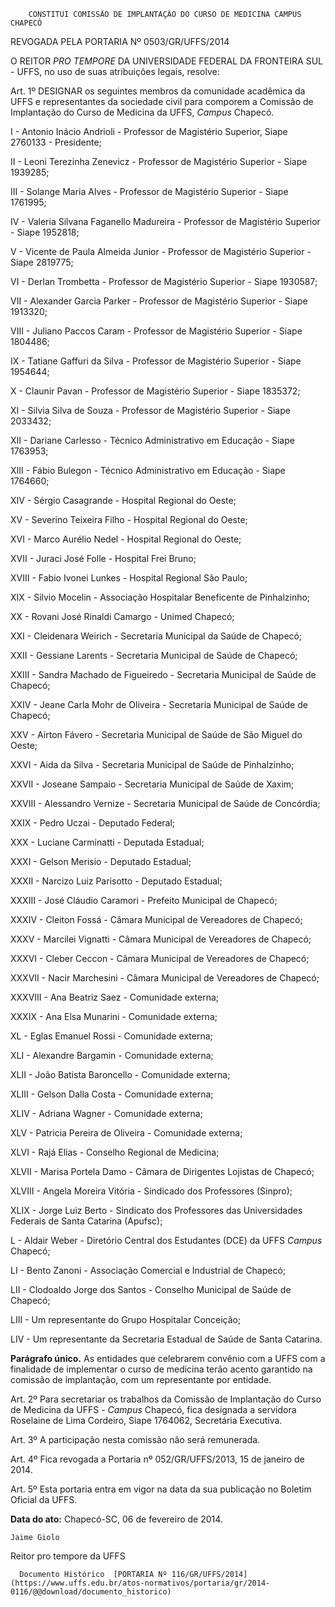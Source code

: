         CONSTITUI COMISSÃO DE IMPLANTAÇÃO DO CURSO DE MEDICINA CAMPUS CHAPECÓ  

REVOGADA PELA PORTARIA Nº 0503/GR/UFFS/2014

 O REITOR *PRO TEMPORE* DA UNIVERSIDADE FEDERAL DA FRONTEIRA SUL - UFFS, no uso de suas atribuições legais, resolve:

 Art. 1º DESIGNAR os seguintes membros da comunidade acadêmica da UFFS e representantes da sociedade civil para comporem a Comissão de Implantação do Curso de Medicina da UFFS, *Campus* Chapecó.

 I - Antonio Inácio Andrioli - Professor de Magistério Superior, Siape 2760133 - Presidente;

 II - Leoni Terezinha Zenevicz - Professor de Magistério Superior - Siape 1939285;

 III - Solange Maria Alves - Professor de Magistério Superior - Siape 1761995;

 IV - Valeria Silvana Faganello Madureira - Professor de Magistério Superior - Siape 1952818;

 V - Vicente de Paula Almeida Junior - Professor de Magistério Superior - Siape 2819775;

 VI - Derlan Trombetta - Professor de Magistério Superior - Siape 1930587;

 VII - Alexander Garcia Parker - Professor de Magistério Superior - Siape 1913320;

 VIII - Juliano Paccos Caram - Professor de Magistério Superior - Siape 1804486;

 IX - Tatiane Gaffuri da Silva - Professor de Magistério Superior - Siape 1954644;

 X - Claunir Pavan - Professor de Magistério Superior - Siape 1835372;

 XI - Silvia Silva de Souza - Professor de Magistério Superior - Siape 2033432;

 XII - Dariane Carlesso - Técnico Administrativo em Educação - Siape 1763953;

 XIII - Fábio Bulegon - Técnico Administrativo em Educação - Siape 1764660;

 XIV - Sérgio Casagrande - Hospital Regional do Oeste;

 XV - Severino Teixeira Filho - Hospital Regional do Oeste;

 XVI - Marco Aurélio Nedel - Hospital Regional do Oeste;

 XVII - Juraci José Folle - Hospital Frei Bruno;

 XVIII - Fabio Ivonei Lunkes - Hospital Regional São Paulo;

 XIX - Silvio Mocelin - Associação Hospitalar Beneficente de Pinhalzinho;

 XX - Rovani José Rinaldi Camargo - Unimed Chapecó;

 XXI - Cleidenara Weirich - Secretaria Municipal da Saúde de Chapecó;

 XXII - Gessiane Larents - Secretaria Municipal de Saúde de Chapecó;

 XXIII - Sandra Machado de Figueiredo - Secretaria Municipal de Saúde de Chapecó;

 XXIV - Jeane Carla Mohr de Oliveira - Secretaria Municipal de Saúde de Chapecó;

 XXV - Airton Fávero - Secretaria Municipal de Saúde de São Miguel do Oeste;

 XXVI - Aida da Silva - Secretaria Municipal de Saúde de Pinhalzinho;

 XXVII - Joseane Sampaio - Secretaria Municipal de Saúde de Xaxim;

 XXVIII - Alessandro Vernize - Secretaria Municipal de Saúde de Concórdia;

 XXIX - Pedro Uczai - Deputado Federal;

 XXX - Luciane Carminatti - Deputada Estadual;

 XXXI - Gelson Merisio - Deputado Estadual;

 XXXII - Narcizo Luiz Parisotto - Deputado Estadual;

 XXXIII - José Cláudio Caramori - Prefeito Municipal de Chapecó;

 XXXIV - Cleiton Fossá - Câmara Municipal de Vereadores de Chapecó;

 XXXV - Marcilei Vignatti - Câmara Municipal de Vereadores de Chapecó;

 XXXVI - Cleber Ceccon - Câmara Municipal de Vereadores de Chapecó;

 XXXVII - Nacir Marchesini - Câmara Municipal de Vereadores de Chapecó;

 XXXVIII - Ana Beatriz Saez - Comunidade externa;

 XXXIX - Ana Elsa Munarini - Comunidade externa;

 XL - Eglas Emanuel Rossi - Comunidade externa;

 XLI - Alexandre Bargamin - Comunidade externa;

 XLII - João Batista Baroncello - Comunidade externa;

 XLIII - Gelson Dalla Costa - Comunidade externa;

 XLIV - Adriana Wagner - Comunidade externa;

 XLV - Patricia Pereira de Oliveira - Comunidade externa;

 XLVI - Rajá Elias - Conselho Regional de Medicina;

 XLVII - Marisa Portela Damo - Câmara de Dirigentes Lojistas de Chapecó;

 XLVIII - Angela Moreira Vitória - Sindicado dos Professores (Sinpro);

 XLIX - Jorge Luiz Berto - Sindicato dos Professores das Universidades Federais de Santa Catarina (Apufsc);

 L - Aldair Weber - Diretório Central dos Estudantes (DCE) da UFFS *Campus* Chapecó;

 LI - Bento Zanoni - Associação Comercial e Industrial de Chapecó;

 LII - Clodoaldo Jorge dos Santos - Conselho Municipal de Saúde de Chapecó;

 LIII - Um representante do Grupo Hospitalar Conceição;

 LIV - Um representante da Secretaria Estadual de Saúde de Santa Catarina.

 **Parágrafo único.** As entidades que celebrarem convênio com a UFFS com a finalidade de implementar o curso de medicina terão acento garantido na comissão de implantação, com um representante por entidade.

 Art. 2º Para secretariar os trabalhos da Comissão de Implantação do Curso de Medicina da UFFS - *Campus* Chapecó, fica designada a servidora Roselaine de Lima Cordeiro, Siape 1764062, Secretária Executiva.

 Art. 3º A participação nesta comissão não será remunerada.

 Art. 4º Fica revogada a Portaria nº 052/GR/UFFS/2013, 15 de janeiro de 2014.

 Art. 5º Esta portaria entra em vigor na data da sua publicação no Boletim Oficial da UFFS.

  

   **Data do ato:** Chapecó-SC, 06 de fevereiro de 2014.   
 

    Jaime Giolo    
 Reitor pro tempore da UFFS 

      Documento Histórico  [PORTARIA Nº 116/GR/UFFS/2014](https://www.uffs.edu.br/atos-normativos/portaria/gr/2014-0116/@@download/documento_historico)     
      